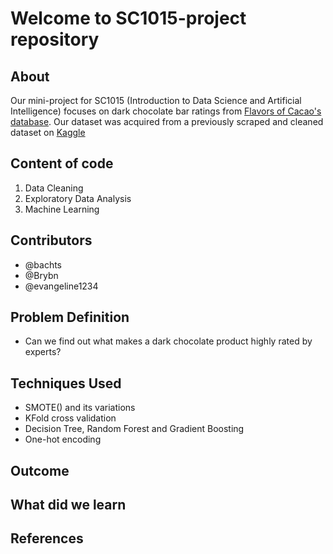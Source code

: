 # Welcome to SC1015-project repository
## About
Our mini-project for SC1015 (Introduction to Data Science and Artificial Intelligence) focuses on dark chocolate bar ratings from [Flavors of Cacao's database](http://flavorsofcacao.com/chocolate_database.html). Our dataset was acquired from a previously scraped and cleaned dataset on [Kaggle](https://www.kaggle.com/datasets/soroushghaderi/chocolate-bar-2020?select=chocolate.csv)
## Content of code
1. Data Cleaning
2. Exploratory Data Analysis 
3. Machine Learning
## Contributors
- @bachts
- @Brybn
- @evangeline1234
## Problem Definition
- Can we find out what makes a dark chocolate product highly rated by experts?
## Techniques Used
- SMOTE() and its variations
- KFold cross validation
- Decision Tree, Random Forest and Gradient Boosting
- One-hot encoding
## Outcome
## What did we learn
## References
